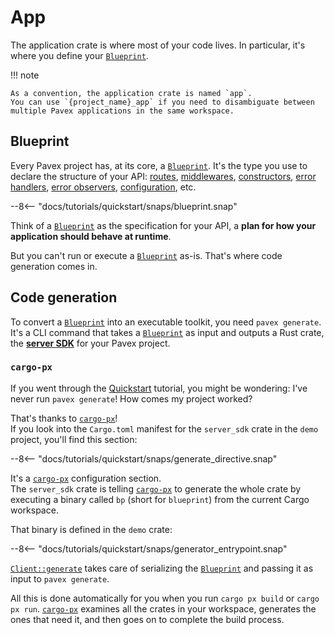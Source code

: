 # App

The application crate is where most of your code lives.
In particular, it's where you define your [`Blueprint`][Blueprint].

!!! note

    As a convention, the application crate is named `app`.  
    You can use `{project_name}_app` if you need to disambiguate between
    multiple Pavex applications in the same workspace.

## Blueprint

Every Pavex project has, at its core, a [`Blueprint`][Blueprint].
It's the type you use to declare the structure of your API:
[routes], [middlewares], [constructors], [error handlers], [error observers], [configuration], etc.

--8<-- "docs/tutorials/quickstart/snaps/blueprint.snap"

Think of a [`Blueprint`][Blueprint] as the specification for your API, a **plan for how your application should behave at
runtime**.

But you can't run or execute a [`Blueprint`][Blueprint] as-is. That's where code generation comes in.

## Code generation

To convert a [`Blueprint`][Blueprint] into an executable toolkit, you need `pavex generate`.
It's a CLI command that takes a [`Blueprint`][Blueprint] as input and outputs a
Rust crate, the [**server SDK**](server_sdk.md) for your Pavex project.

### `cargo-px`

If you went through the [Quickstart](/getting_started/quickstart/index.md) tutorial, you might be
wondering: I've never run `pavex generate`! How comes my project worked?

That's thanks to [`cargo-px`][cargo-px]!\
If you look into the `Cargo.toml` manifest for the `server_sdk` crate in the `demo` project,
you'll find this section:

--8<-- "docs/tutorials/quickstart/snaps/generate_directive.snap"

It's a [`cargo-px`][cargo-px] configuration section.\
The `server_sdk` crate is telling [`cargo-px`][cargo-px] to generate the whole crate
by executing a binary called `bp` (short for `blueprint`) from the current Cargo workspace.

That binary is defined in the `demo` crate:

--8<-- "docs/tutorials/quickstart/snaps/generator_entrypoint.snap"

[`Client::generate`][Client::generate] takes care of serializing the [`Blueprint`][Blueprint]
and passing it as input to `pavex generate`.

All this is done automatically for you when you run `cargo px build` or `cargo px run`.
[`cargo-px`][cargo-px] examines all the crates in your workspace, generates the ones
that need it, and then goes on to complete the build process.

[Blueprint]: /api_reference/pavex/struct.Blueprint.html
[Client::generate]: /api_reference/pavex_cli_client/client/struct.Client.html#method.generate
[Server]: /api_reference/pavex/server/struct.Server.html
[routes]: ../routing/index.md
[constructors]: ../dependency_injection/index.md
[middlewares]: ../middleware/index.md
[error handlers]: ../errors/error_handlers.md
[error observers]: ../errors/error_observers.md
[configuration]: ../configuration/index.md
[cargo-px]: https://github.com/LukeMathWalker/cargo-px
